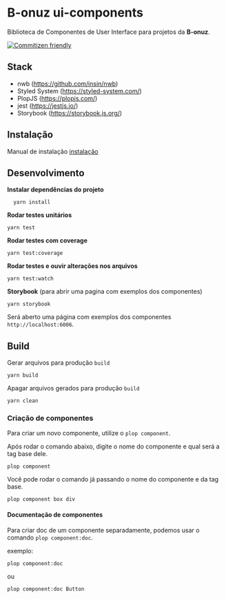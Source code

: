 # B-onuz ui-components

Biblioteca de Componentes de User Interface para projetos da **B-onuz**.

[![Commitizen friendly](https://img.shields.io/badge/commitizen-friendly-brightgreen.svg)](http://commitizen.github.io/cz-cli/)

## Stack

- nwb (https://github.com/insin/nwb)
- Styled System (https://styled-system.com/)
- PlopJS (https://plopjs.com/)
- jest (https://jestjs.io/)
- Storybook (https://storybook.js.org/)

## Instalação

Manual de instalação [instalação](docs/guides/installation.md)

## Desenvolvimento

**Instalar dependências do projeto**

```
  yarn install
```

**Rodar testes unitários**

```
yarn test
```

**Rodar testes com coverage**

```
yarn test:coverage
```

**Rodar testes e ouvir alterações nos arquivos**

```
yarn test:watch
```

**Storybook** (para abrir uma pagina com exemplos dos componentes)

```
yarn storybook
```

Será aberto uma página com exemplos dos componentes `http://localhost:6006`.

## Build

Gerar arquivos para produção `build`

```
yarn build
```

Apagar arquivos gerados para produção `build`

```
yarn clean
```

### Criação de componentes

Para criar um novo componente, utilize o `plop component`.

Após rodar o comando abaixo, digite o nome do componente e qual será a tag base dele.

```
plop component
```

Você pode rodar o comando já passando o nome do componente e da tag base.

```
plop component box div
```

#### Documentação de componentes

Para criar doc de um componente separadamente, podemos usar o comando `plop component:doc`.

exemplo:

```
plop component:doc
```

ou

```
plop component:doc Button
```
